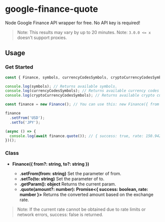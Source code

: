 # google-finance-quote

Node Google Finance API wrapper for free.
No API key is required!
> Note: This results may vary by up to 20 minutes.
> Note: `3.0.0 <= x` doesn't support proxies.

## Usage

### Get Started

```js
const { Finance, symbols, currencyCodesSymbols, cryptoCurrencyCodesSymbols } = require("google-finance-quote");

console.log(symbols); // Returns available symbols.
console.log(currencyCodesSymbols); // Returns available currency codes symbols.
console.log(cryptoCurrencyCodesSymbols); // Returns available crypto currency codes symbols.

const finance = new Finance(); // You can use this: new Finance({ from 'USD', to: 'JPY' });

finance
  .setFrom('USD');
  .setTo('JPY');

(async () => {
  console.log(await finance.quote()); // { success: true, rate: 150.94225699999998 }
})();
```

### Class

- **Finance({ from?: string, to?: string })**

  - **.setFrom(from: string)**
  Set the parameter of from.
  - **.setTo(to: string)**
  Set the parameter of to.
  - **.getParam(): object**
  Returns the current param.
  - **.quote(amount?: number): Promise<{ success: boolean, rate: number }>**
  Returns the converted amount based on the exchange rate.

> Note: If the current rate cannot be obtained due to rate limits or network errors, success: false is returned.
